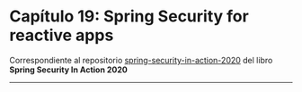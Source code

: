 # Capítulo 19: Spring Security for reactive apps

Correspondiente al repositorio
[spring-security-in-action-2020](https://github.com/magadiflo/spring-security-in-action-2020.git)
del libro **Spring Security In Action 2020**

---
